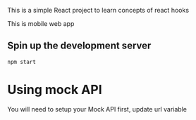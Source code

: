 This is a simple React project to learn concepts of react hooks

This is mobile web app


## Spin up the development server
`npm start`

# Using mock API
You will need to setup your Mock API first, update url variable
